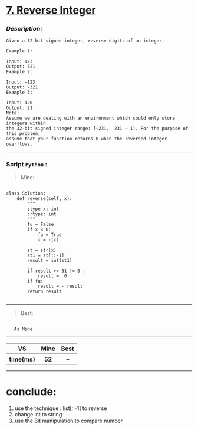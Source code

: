 
#  **[7. Reverse Integer](https://leetcode.com/problems/reverse-integer/)**

### *Description:*

    Given a 32-bit signed integer, reverse digits of an integer.

    Example 1:

    Input: 123
    Output: 321
    Example 2:

    Input: -123
    Output: -321
    Example 3:

    Input: 120
    Output: 21
    Note:
    Assume we are dealing with an environment which could only store integers within 
    the 32-bit signed integer range: [−231,  231 − 1]. For the purpose of this problem, 
    assume that your function returns 0 when the reversed integer overflows.

---

### Script `Python` :

> Mine:
```

class Solution:
    def reverse(self, x):
        """
        :type x: int
        :rtype: int
        """
        fu = False
        if x < 0:
            fu = True
            x = -(x)
            
        st = str(x)
        st1 = st[::-1]
        result = int(st1)
        
        if result >> 31 != 0 :
            result =  0
        if fu:
            result = - result
        return result


```
___

                        
> Best:
```
   
   As Mine

```
___
 

<table>
  <tr>
    <th>VS</th>
    <th>Mine</th>
    <th>Best</th>
  </tr>
    <tr>
    <th>time(ms)</th>
    <th>52</th>
    <th>~</th>
<table>

___

# conclude:
1. use the technique : list[::-1] to reverse
2. change int to string 
3. use the Bit manipulation to compare number




        
